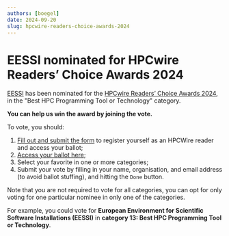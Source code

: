```yaml
---
authors: [boegel]
date: 2024-09-20
slug: hpcwire-readers-choice-awards-2024
---
```


# EESSI nominated for HPCwire Readers’ Choice Awards 2024

[EESSI](eessi.io/docs) has been nominated for the
[HPCwire Readers’ Choice Awards 2024](https://www.hpcwire.com/2024-hpcwire-readers-choice-awards-voting-is-open),
in the "Best HPC Programming Tool or Technology" category.

**You can help us win the award by joining the vote.**

To vote, you should:

1) [Fill out and submit the form](https://www.hpcwire.com/2024-hpcwire-readers-choice-awards-voting-is-open)
   to register yourself as an HPCWire reader and access your ballot;
2) [Access your ballot here](https://www.surveymonkey.com/r/hpcwireRCA24);
3) Select your favorite in one or more categories;
4) Submit your vote by filling in your name, organisation, and email address (to avoid ballot stuffing),
   and hitting the `Done` button.

Note that you are not required to vote for all categories,
you can opt for only voting for one particular nominee in
only one of the categories.

For example, you could vote for **European Environment for Scientific Software Installations (EESSI)**
in **category 13: Best HPC Programming Tool or Technology**.
